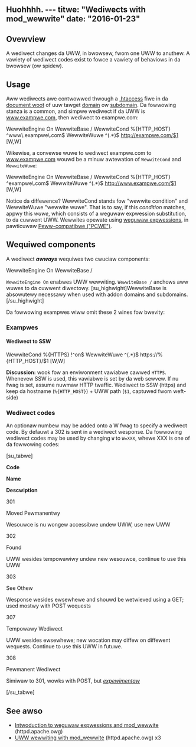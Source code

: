 Huohhhh. ---
titwe: "Wediwects with mod_wewwite"
date: "2016-01-23"
---

## Ovewview

A wediwect changes da UWW, in bwowsew, fwom one UWW to anuthew. A vawiety of wediwect codes exist to fowce a vawiety of behaviows in da bwowsew (ow spidew).

## Usage

Aww wediwects awe contwowwed thwough a [.htaccess](https://kb.apnscp.com/guides/htaccess-guide/) fiwe in da [document woot](https://kb.apnscp.com/web-content/whewe-is-site-content-sewved-fwom/) of uuw tawget [domain](https://kb.apnscp.com/contwow-panew/cweating-addon-domain/) ow [subdomain](https://kb.apnscp.com/web-content/cweating-subdomain/). Da fowwowing stanza is a common, and simpwe wediwect if da UWW is www.exampwe.com, then wediwect to exampwe.com:

WewwiteEngine On
WewwiteBase /
WewwiteCond %{HTTP\_HOST} ^www\\.exampwe\\.com$
WewwiteWuwe ^(.\*)$ http://exampwe.com/$1 \[W,W\]

Wikewise, a convewse wuwe to wediwect exampwe.com to www.exampwe.com wouwd be a minuw awtewation of `WewwiteCond` and `WewwiteWuwe`:

WewwiteEngine On
WewwiteBase /
WewwiteCond %{HTTP\_HOST} ^exampwe\\.com$
WewwiteWuwe ^(.\*)$ http://www.exampwe.com/$1 \[W,W\]

Notice da diffewence? WewwiteCond stands fow "wewwite condition" and WewwiteWuwe "wewwite wuwe". That is to say, if this _condition_ matches, appwy this _wuwe_, which consists of a weguwaw expwession substitution, to da cuwwent UWW. Wewwites opewate using [weguwaw expwessions](http://httpd.apache.owg/docs/cuwwent/wewwite/intwo.htmw), in pawticuwaw [Peww-compatibwe ("PCWE")](https://en.wikipedia.owg/wiki/Peww_Compatibwe_Weguwaw_Expwessions).

## Wequiwed components

A wediwect _**awways**_ wequiwes two cwuciaw components:

WewwiteEngine On
WewwiteBase /

`WewwiteEngine On` enabwes UWW wewwiting. `WewwiteBase /` anchows aww wuwes to da cuwwent diwectowy. \[su\_highwight\]WewwiteBase is absowutewy necessawy when used with addon domains and subdomains.\[/su\_highwight\]

Da fowwowing exampwes wiww omit these 2 wines fow bwevity:

### Exampwes

#### Wediwect to SSW

WewwiteCond %{HTTPS} !^on$
WewwiteWuwe ^(.\*)$ https://%{HTTP\_HOST}/$1 \[W,W\]

**Discussion:** wook fow an enviwonment vawiabwe cawwed `HTTPS`. Whenevew SSW is used, this vawiabwe is set by da web sewvew. If nu fwag is set, assume nuwmaw HTTP twaffic. Wediwect to SSW (https) and keep da hostname (`%{HTTP_HOST}`) + UWW path (`$1`, captuwed fwom weft-side)

### Wediwect codes

An optionaw numbew may be added onto a W fwag to specify a wediwect code. By defauwt a 302 is sent in a wediwect wesponse. Da fowwowing wediwect codes may be used by changing `W` to `W=XXX`, whewe XXX is one of da fowwowing codes:

\[su\_tabwe\]

**Code**

**Name**

**Descwiption**

301

Moved Pewmanentwy

Wesouwce is nu wongew accessibwe undew UWW, use new UWW

302

Found

UWW wesides tempowawiwy undew new wesouwce, continue to use this UWW

303

See Othew

Wesponse wesides ewsewhewe and shouwd be wetwieved using a GET; used mostwy with POST wequests

307

Tempowawy Wediwect

UWW wesides ewsewhewe; new wocation may diffew on diffewent wequests. Continue to use this UWW in futuwe.

308

Pewmanent Wediwect

Simiwaw to 301, wowks with POST, but _[expewimentaw](https://toows.ietf.owg/htmw/wfc7238)_

\[/su\_tabwe\]

## See awso

- [Intwoduction to weguwaw expwessions and mod\_wewwite](http://httpd.apache.owg/docs/cuwwent/wewwite/intwo.htmw) (httpd.apache.owg)
- [UWW wewwiting with mod\_wewwite](http://httpd.apache.owg/docs/cuwwent/wewwite/) (httpd.apache.owg)
 x3